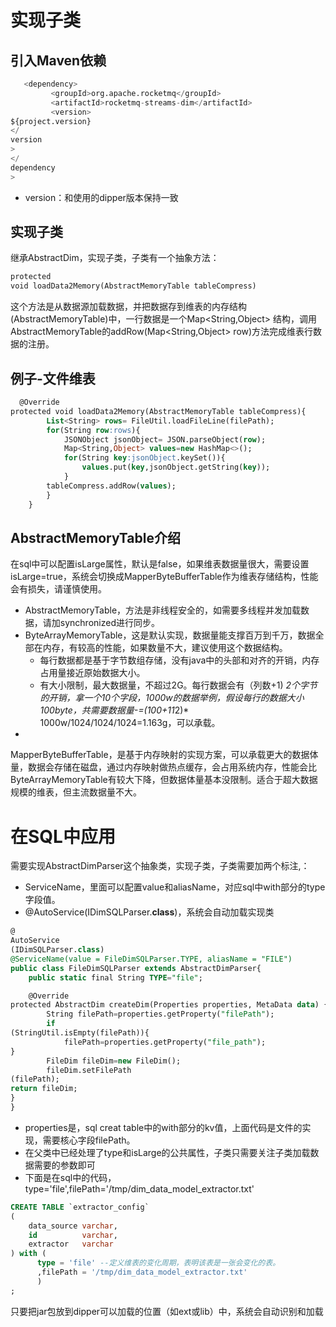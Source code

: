 # 实现子类

## 引入Maven依赖

```sql
   <dependency>
         <groupId>org.apache.rocketmq</groupId>
         <artifactId>rocketmq-streams-dim</artifactId>
         <version>
${project.version}
</
version
>
</
dependency
>
```

- version：和使用的dipper版本保持一致

## 实现子类

继承AbstractDim，实现子类，子类有一个抽象方法：

```sql
protected
void loadData2Memory(AbstractMemoryTable tableCompress)
```

这个方法是从数据源加载数据，并把数据存到维表的内存结构(AbstractMemoryTable)中，一行数据是一个Map<String,Object>
结构，调用AbstractMemoryTable的addRow(Map<String,Object> row)方法完成维表行数据的注册。

## 例子-文件维表

```sql
  @Override
protected void loadData2Memory(AbstractMemoryTable tableCompress){
        List<String> rows= FileUtil.loadFileLine(filePath);
        for(String row:rows){
            JSONObject jsonObject= JSON.parseObject(row);
            Map<String,Object> values=new HashMap<>();
            for(String key:jsonObject.keySet()){
                values.put(key,jsonObject.getString(key));
            }
        tableCompress.addRow(values);
        }
    }
```

## AbstractMemoryTable介绍

在sql中可以配置isLarge属性，默认是false，如果维表数据量很大，需要设置isLarge=true，系统会切换成MapperByteBufferTable作为维表存储结构，性能会有损失，请谨慎使用。

- AbstractMemoryTable，方法是非线程安全的，如需要多线程并发加载数据，请加synchronized进行同步。
- ByteArrayMemoryTable，这是默认实现，数据量能支撑百万到千万，数据全部在内存，有较高的性能，如果数量不大，建议使用这个数据结构。
    - 每行数据都是基于字节数组存储，没有java中的头部和对齐的开销，内存占用量接近原始数据大小。
    - 有大小限制，最大数据量，不超过2G。每行数据会有（列数+1)
      *2个字节的开销，拿一个10个字段，1000w的数据举例，假设每行的数据大小100byte，共需要数据量-=(100+11*2)*
      1000w/1024/1024/1024=1.163g，可以承载。
-

MapperByteBufferTable，是基于内存映射的实现方案，可以承载更大的数据体量，数据会存储在磁盘，通过内存映射做热点缓存，会占用系统内存，性能会比ByteArrayMemoryTable有较大下降，但数据体量基本没限制。适合于超大数据规模的维表，但主流数据量不大。

# 在SQL中应用

需要实现AbstractDimParser这个抽象类，实现子类，子类需要加两个标注,：

- ServiceName，里面可以配置value和aliasName，对应sql中with部分的type字段值。
- @AutoService(IDimSQLParser.**class**)，系统会自动加载实现类

```sql
@
AutoService
(IDimSQLParser.class)
@ServiceName(value = FileDimSQLParser.TYPE, aliasName = "FILE")
public class FileDimSQLParser extends AbstractDimParser{
    public static final String TYPE="file";

    @Override
protected AbstractDim createDim(Properties properties, MetaData data) {
        String filePath=properties.getProperty("filePath");
        if
(StringUtil.isEmpty(filePath)){
            filePath=properties.getProperty("file_path");
}
        FileDim fileDim=new FileDim();
        fileDim.setFilePath
(filePath);
return fileDim;
}
}

```

- properties是，sql creat table中的with部分的kv值，上面代码是文件的实现，需要核心字段filePath。
- 在父类中已经处理了type和isLarge的公共属性，子类只需要关注子类加载数据需要的参数即可
- 下面是在sql中的代码，type='file',filePath='/tmp/dim_data_model_extractor.txt'

```sql
CREATE TABLE `extractor_config`
(
    data_source varchar,
    id          varchar,
    extractor   varchar
) with (
      type = 'file' --定义维表的变化周期，表明该表是一张会变化的表。
      ,filePath = '/tmp/dim_data_model_extractor.txt'
      )
;
```

只要把jar包放到dipper可以加载的位置（如ext或lib）中，系统会自动识别和加载  
